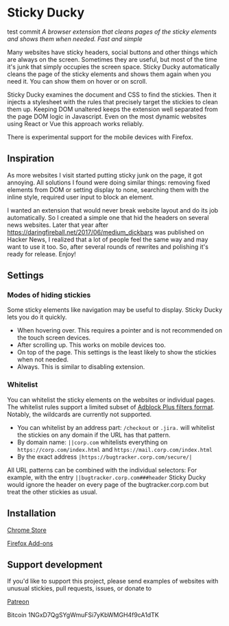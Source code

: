 # Sticky Ducky
test commit
*A browser extension that cleans pages of the sticky elements and shows them when needed. Fast and simple* 

Many websites have sticky headers, social buttons and other things which are always on the screen. Sometimes they are useful,
but most of the time it's junk that simply occupies the screen space. Sticky Ducky automatically cleans the page of the sticky
elements and shows them again when you need it. You can show them on hover or on scroll.

Sticky Ducky examines the document and CSS to find the stickies. Then it injects a stylesheet with the rules that precisely target
the stickies to clean them up. Keeping DOM unaltered keeps the extension well separated from the page DOM logic in Javascript.
Even on the most dynamic websites using React or Vue this approach works reliably.

There is experimental support for the mobile devices with Firefox.

## Inspiration
As more websites I visit started putting sticky junk on the page, it got annoying. All solutions I found were doing similar things:
removing fixed elements from DOM or setting display to none, searching them with the inline style, required user input to block an element.

I wanted an extension that would never break website layout and do its job automatically. So I created a simple one that
hid the headers on several news websites.
Later that year after https://daringfireball.net/2017/06/medium_dickbars was published on Hacker News, I realized that a
lot of people feel the same way and may want to use it too. So, after several rounds of rewrites and polishing it's ready for release. Enjoy!

## Settings

### Modes of hiding stickies
Some sticky elements like navigation may be useful to display. Sticky Ducky lets you do it quickly.
* When hovering over. This requires a pointer and is not recommended on the touch screen devices.
* After scrolling up. This works on mobile devices too.
* On top of the page. This settings is the least likely to show the stickies when not needed. 
* Always. This is similar to disabling extension. 

### Whitelist
You can whitelist the sticky elements on the websites or individual pages. 
The whitelist rules support a limited subset of [Adblock Plus filters format](https://adblockplus.org/filter-cheatsheet).
Notably, the wildcards are currently not supported.

* You can whitelist by an address part: `/checkout` or `.jira.` will whitelist the stickies on any domain if the URL has that pattern.
* By domain name: `||corp.com` whitelists everything on `https://corp.com/index.html` and `https://mail.corp.com/index.html`
* By the exact address `|https://bugtracker.corp.com/secure/|`

All URL patterns can be combined with the individual selectors:
For example, with the entry `||bugtracker.corp.com###header` Sticky Ducky would ignore the header on every page of the bugtracker.corp.com but treat the other stickies as usual.

## Installation

[Chrome Store](https://chrome.google.com/webstore/detail/sticky-ducky/gklhneccajklhledmencldobkjjpnhkd)

[Firefox Add-ons](https://addons.mozilla.org/en-US/firefox/addon/sticky-ducky/)

## Support development

If you'd like to support this project, please send examples of websites with unusual stickies, pull requests, issues, or donate to

[Patreon](https://www.patreon.com/lykahb)

Bitcoin 1NGxD7QgSYgWmuFSi7yKbWMGH4f9cA1dTK
